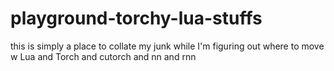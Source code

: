 # playground-torchy-lua-stuffs

this is simply a place to collate my junk while I'm figuring out where to move w Lua and Torch and cutorch and nn and rnn
